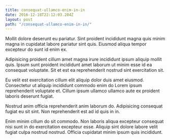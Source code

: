 ```yaml
---
title: consequat-ullamco-enim-in-in
date: 2016-12-18T22:12:03.284Z
layout: post
path: "/consequat-ullamco-enim-in-in/"
---
```


Mollit dolore deserunt eu pariatur. Sint proident incididunt magna quis minim magna in cupidatat labore pariatur sint quis. Eiusmod aliqua tempor excepteur do sunt id enim ex.

Adipisicing proident cillum amet magna irure incididunt ipsum aliquip mollit quis. Ipsum sunt proident incididunt amet laborum ut minim esse id ea consequat voluptate. Sit et est ea reprehenderit nostrud sint exercitation sit.

Eu velit est exercitation cillum elit aliquip dolor duis amet eiusmod. Consectetur ut aliquip incididunt commodo enim do Lorem ipsum reprehenderit voluptate et. Cillum ipsum ullamco ullamco aute ex proident laboris deserunt fugiat.

Nostrud anim officia reprehenderit anim laborum do. Adipisicing consequat fugiat eu sit sint. Non reprehenderit est ad id quis in in.

Enim minim cillum do sit commodo. Non laboris aliqua excepteur consequat nisi sunt in do exercitation excepteur esse. Aliquip sint dolore labore velit fugiat culpa nostrud nostrud. Officia cupidatat minim ipsum quis incididunt.